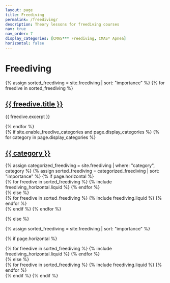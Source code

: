 ```yaml
---
layout: page
title: Freediving
permalink: /freediving/
description: Theory lessons for freediving courses
nav: true
nav_order: 7
display_categories: [CMAS*** Freediving, CMAS* Apnea] 
horizontal: false
---
```


<h1>Freediving</h1>

<div class="freediving">
  {% assign sorted_freediving = site.freediving | sort: "importance" %}
  {% for freedive in sorted_freediving %}
    <div class="freedive">
      <h2><a href="{{ freedive.url }}">{{ freedive.title }}</a></h2>
      <p>{{ freedive.excerpt }}</p>
    </div>
  {% endfor %}
</div>

<!-- pages/freediving.md -->
<div class="freediving">
{% if site.enable_freedive_categories and page.display_categories %}
  <!-- Display categorized freediving -->
  {% for category in page.display_categories %}
  <a id="{{ category }}" href=".#{{ category }}">
    <h2 class="category">{{ category }}</h2>
  </a>
  {% assign categorized_freediving = site.freediving | where: "category", category %}
  {% assign sorted_freediving = categorized_freediving | sort: "importance" %}
  <!-- Generate cards for each freedive -->
  {% if page.horizontal %}
  <div class="container">
    <div class="row row-cols-1 row-cols-md-2">
    {% for freedive in sorted_freediving %}
      {% include freediving_horizontal.liquid %}
    {% endfor %}
    </div>
  </div>
  {% else %}
  <div class="row row-cols-1 row-cols-md-3">
    {% for freedive in sorted_freediving %}
      {% include freediving.liquid %}
    {% endfor %}
  </div>
  {% endif %}
  {% endfor %}

{% else %}

<!-- Display freediving without categories -->

{% assign sorted_freediving = site.freediving | sort: "importance" %}

  <!-- Generate cards for each freedive -->

{% if page.horizontal %}

  <div class="container">
    <div class="row row-cols-1 row-cols-md-2">
    {% for freedive in sorted_freediving %}
      {% include freediving_horizontal.liquid %}
    {% endfor %}
    </div>
  </div>
  {% else %}
  <div class="row row-cols-1 row-cols-md-3">
    {% for freedive in sorted_freediving %}
      {% include freediving.liquid %}
    {% endfor %}
  </div>
  {% endif %}
{% endif %}
</div>
